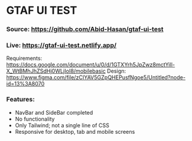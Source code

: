 # GTAF UI TEST
### Source: https://github.com/Abid-Hasan/gtaf-ui-test
### Live: https://gtaf-ui-test.netlify.app/
Requirements: https://docs.google.com/document/u/0/d/1GTXYrh5JpZwz8mctYill-X_WtBMhJhZSdHj0WLjIoI8/mobilebasic
Design: https://www.figma.com/file/zClYAV5GZpQHEPusfNgoe5/Untitled?node-id=13%3A8070
### Features:
- NavBar and SideBar completed
- No functionality
- Only Tailwind; not a single line of CSS
- Responsive for desktop, tab and mobile screens